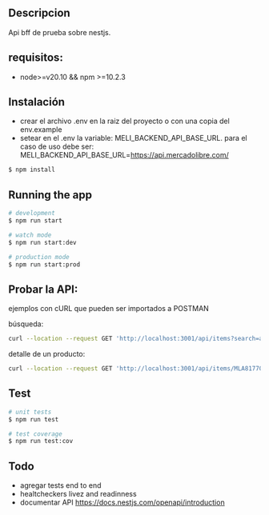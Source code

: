
## Descripcion

Api bff de prueba sobre nestjs.

## requisitos:
- node>=v20.10 && npm >=10.2.3

## Instalación

- crear el archivo .env en la raiz del proyecto o con una copia del env.example
- setear en el .env la variable: MELI_BACKEND_API_BASE_URL. para el caso de uso debe ser:
MELI_BACKEND_API_BASE_URL=https://api.mercadolibre.com/

```bash
$ npm install
```

## Running the app

```bash
# development
$ npm run start

# watch mode
$ npm run start:dev

# production mode
$ npm run start:prod
```

## Probar la API:
ejemplos con cURL que pueden ser importados a POSTMAN

búsqueda:

```bash
curl --location --request GET 'http://localhost:3001/api/items?search=audifonos&limit=4'
```

detalle de un producto:

```bash
curl --location --request GET 'http://localhost:3001/api/items/MLA817704273'
```



## Test

```bash
# unit tests
$ npm run test

# test coverage
$ npm run test:cov
```


## Todo
- agregar tests end to end
- healtcheckers livez and readinness
- documentar API https://docs.nestjs.com/openapi/introduction
